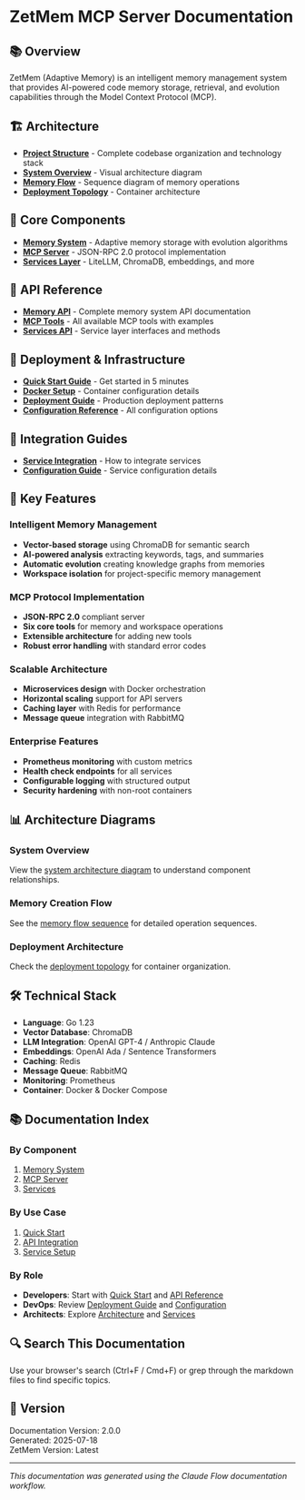 # ZetMem MCP Server Documentation

## 📚 Overview

ZetMem (Adaptive Memory) is an intelligent memory management system that provides AI-powered code memory storage, retrieval, and evolution capabilities through the Model Context Protocol (MCP).

## 🏗️ Architecture

- **[Project Structure](architecture/project-structure.md)** - Complete codebase organization and technology stack
- **[System Overview](architecture/system-overview.mermaid)** - Visual architecture diagram
- **[Memory Flow](architecture/memory-flow.mermaid)** - Sequence diagram of memory operations
- **[Deployment Topology](architecture/deployment-topology.mermaid)** - Container architecture

## 🧩 Core Components

- **[Memory System](components/memory-system.md)** - Adaptive memory storage with evolution algorithms
- **[MCP Server](components/mcp-server.md)** - JSON-RPC 2.0 protocol implementation
- **[Services Layer](components/services.md)** - LiteLLM, ChromaDB, embeddings, and more

## 📖 API Reference

- **[Memory API](api/memory-api.md)** - Complete memory system API documentation
- **[MCP Tools](api/mcp-tools.md)** - All available MCP tools with examples
- **[Services API](api/services-api.md)** - Service layer interfaces and methods

## 🚀 Deployment & Infrastructure

- **[Quick Start Guide](deployment/quick-start.md)** - Get started in 5 minutes
- **[Docker Setup](infrastructure/docker-setup.md)** - Container configuration details
- **[Deployment Guide](infrastructure/deployment.md)** - Production deployment patterns
- **[Configuration Reference](infrastructure/configuration.md)** - All configuration options

## 📘 Integration Guides

- **[Service Integration](guides/service-integration.md)** - How to integrate services
- **[Configuration Guide](configuration/service-config.md)** - Service configuration details

## 🔧 Key Features

### Intelligent Memory Management
- **Vector-based storage** using ChromaDB for semantic search
- **AI-powered analysis** extracting keywords, tags, and summaries
- **Automatic evolution** creating knowledge graphs from memories
- **Workspace isolation** for project-specific memory management

### MCP Protocol Implementation
- **JSON-RPC 2.0** compliant server
- **Six core tools** for memory and workspace operations
- **Extensible architecture** for adding new tools
- **Robust error handling** with standard error codes

### Scalable Architecture
- **Microservices design** with Docker orchestration
- **Horizontal scaling** support for API servers
- **Caching layer** with Redis for performance
- **Message queue** integration with RabbitMQ

### Enterprise Features
- **Prometheus monitoring** with custom metrics
- **Health check endpoints** for all services
- **Configurable logging** with structured output
- **Security hardening** with non-root containers

## 📊 Architecture Diagrams

### System Overview
View the [system architecture diagram](architecture/system-overview.mermaid) to understand component relationships.

### Memory Creation Flow
See the [memory flow sequence](architecture/memory-flow.mermaid) for detailed operation sequences.

### Deployment Architecture
Check the [deployment topology](architecture/deployment-topology.mermaid) for container organization.

## 🛠️ Technical Stack

- **Language**: Go 1.23
- **Vector Database**: ChromaDB
- **LLM Integration**: OpenAI GPT-4 / Anthropic Claude
- **Embeddings**: OpenAI Ada / Sentence Transformers
- **Caching**: Redis
- **Message Queue**: RabbitMQ
- **Monitoring**: Prometheus
- **Container**: Docker & Docker Compose

## 📚 Documentation Index

### By Component
1. [Memory System](components/memory-system.md)
2. [MCP Server](components/mcp-server.md)
3. [Services](components/services.md)

### By Use Case
1. [Quick Start](deployment/quick-start.md)
2. [API Integration](api/mcp-tools.md)
3. [Service Setup](guides/service-integration.md)

### By Role
- **Developers**: Start with [Quick Start](deployment/quick-start.md) and [API Reference](api/mcp-tools.md)
- **DevOps**: Review [Deployment Guide](infrastructure/deployment.md) and [Configuration](infrastructure/configuration.md)
- **Architects**: Explore [Architecture](architecture/project-structure.md) and [Services](components/services.md)

## 🔍 Search This Documentation

Use your browser's search (Ctrl+F / Cmd+F) or grep through the markdown files to find specific topics.

## 📝 Version

Documentation Version: 2.0.0  
Generated: 2025-07-18  
ZetMem Version: Latest

---

*This documentation was generated using the Claude Flow documentation workflow.*